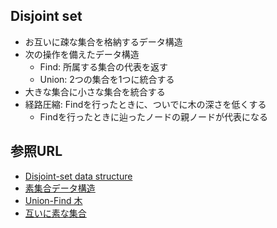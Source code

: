 ## Disjoint set

- お互いに疎な集合を格納するデータ構造
- 次の操作を備えたデータ構造
  - Find: 所属する集合の代表を返す
  - Union: 2つの集合を1つに統合する
- 大きな集合に小さな集合を統合する
- 経路圧縮: Findを行ったときに、ついでに木の深さを低くする
  - Findを行ったときに辿ったノードの親ノードが代表になる

## 参照URL

- [Disjoint-set data structure](https://en.wikipedia.org/wiki/Disjoint-set_data_structure)
- [素集合データ構造](https://ja.wikipedia.org/wiki/%E7%B4%A0%E9%9B%86%E5%90%88%E3%83%87%E3%83%BC%E3%82%BF%E6%A7%8B%E9%80%A0)
- [Union-Find 木](https://yutaka-watanobe.github.io/star-aida/books/pseudo_code/disjoint_set_simulation/code.html)
- [互いに素な集合](https://onlinejudge.u-aizu.ac.jp/courses/library/3/DSL/1/DSL_1_A)
